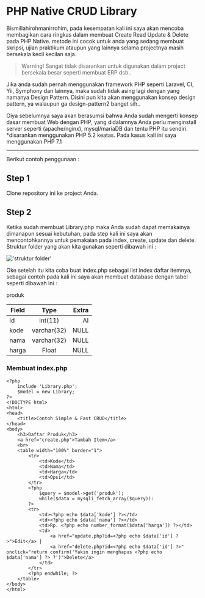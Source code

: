 # PHP Native CRUD Library

Bismillahirohmanirrohim, pada kesempatan kali ini saya akan mencoba membagikan cara ringkas dalam membuat Create Read Update & Delete pada PHP Native. metode ini cocok untuk anda yang sedang membuat skripsi, ujian praktikum ataupun yang lainnya selama projectnya masih bersekala kecil kecilan saja.

>Warning! Sangat tidak disarankan untuk digunakan dalam project bersekala besar seperti membuat ERP dsb..

Jika anda sudah pernah menggunakan framework PHP seperti Laravel, CI, Yii, Symphony dan lainnya, maka sudah tidak asing lagi dengan yang namanya Design Pattern. Disini pun kita akan menggunakan konsep design pattern, ya walaupun ga design-pattern2 banget sih..

Oiya sebelumnya saya akan berasumsi bahwa Anda sudah mengerti konsep dasar membuat Web dengan PHP, yang didalamnya Anda perlu menginstall server seperti (apache/nginx), mysql/mariaDB dan tentu PHP itu sendiri. *disarankan menggunakan PHP 5.2 keatas. Pada kasus kali ini saya menggunakan PHP 7.1

---
Berikut contoh penggunaan : 

## Step 1

Clone repository ini ke project Anda.

## Step 2

Ketika sudah membuat Library.php maka Anda sudah dapat memakainya dimanapun sesuai kebutuhan, pada step kali ini saya akan mencontohkannya untuk pemakaian pada index, create, update dan delete.
Struktur folder yang akan kita gunakan seperti dibawah ini :

!['struktur folder'](https://image.ibb.co/cD7ErK/1_vcvp_W_ESv_Q7s_CA4p_B516ug.png)

Oke setelah itu kita coba buat index.php sebagai list index daftar itemnya, sebagai contoh pada kali ini saya akan membuat database dengan tabel seperti dibawah ini :

produk

| Field         | Type          | Extra |
| ------------- |:-------------:| -----:|
| id            | int(11)       | AI    |
| kode          | varchar(32)   | NULL  |
| nama          | varchar(32)   | NULL  |
| harga         | Float         | NULL  |

### Membuat index.php

```
<?php 
	include 'Library.php'; 
	$model = new Library;
?>
<!DOCTYPE html>
<html>
<head>
	<title>Contoh Simple & Fast CRUD</title>
</head>
<body>
	<h3>Daftar Produk</h3>
	<a href="create.php">Tambah Item</a>
	<br>
	<table width="100%" border="1">
		<tr>
			<td>Kode</td>
			<td>Nama</td>
			<td>Harga</td>
			<td>Opsi</td>
		</tr>
		<?php 
			$query = $model->get('produk');
			while($data = mysqli_fetch_array($query)): 
		?>
		<tr>
			<td><?php echo $data['kode'] ?></td>
			<td><?php echo $data['nama'] ?></td>
			<td>Rp. <?php echo number_format($data['harga']) ?></td>
			<td>
				<a href="update.php?id=<?php echo $data['id'] ?>">Edit</a> | 
				<a href="delete.php?id=<?php echo $data['id'] ?>" onclick="return confirm('Yakin ingin menghapus <?php echo $data['nama'] ?> ?')">Delete</a>
			</td>
		</tr>
		<?php endwhile; ?>
	</table>	
</body>
</html>
```

